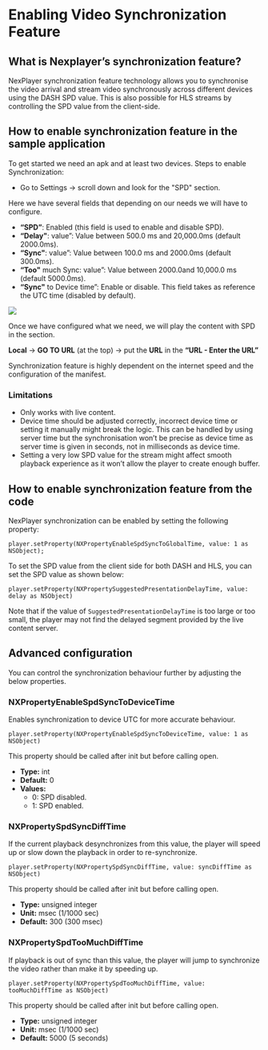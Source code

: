 # Enabling Video Synchronization Feature

## What is Nexplayer’s synchronization feature?

NexPlayer synchronization feature technology allows you to synchronise the video arrival and stream video synchronously across different devices using the DASH SPD value. This is also possible for HLS streams by controlling the SPD value from the client-side.

## How to enable synchronization feature in the sample application

To get started we need an apk and at least two devices. 
Steps to enable Synchronization:

- Go to Settings → scroll down and look for the "SPD" section.

Here we have several fields that depending on our needs we will have to configure.

- **“SPD”**: Enabled (this field is used to enable and disable SPD).
- **“Delay"**: value”: Value between 500.0 ms and 20,000.0ms (default 2000.0ms).
- **“Sync"**: value”: Value between 100.0 ms and 2000.0ms (default 300.0ms).
- **“Too"** much Sync: value”: Value between 2000.0and 10,000.0 ms (default 5000.0ms).
- **“Sync"** to Device time”: Enable or disable. This field takes as reference the UTC time (disabled by default).

![](asset/image1.JPG)

Once we have configured what we need, we will play the content with SPD in the section.

**Local** → **GO TO URL** (at the top) → put the **URL** in the **“URL - Enter the URL”**

Synchronization feature is highly dependent on the internet speed and the configuration of the manifest.

### Limitations

- Only works with live content.
- Device time should be adjusted correctly, incorrect device time or setting it manually might break the logic. This can be handled by using server time but the synchronisation won’t be precise as device time as server time is given in seconds, not in milliseconds as device time.
- Setting a very low SPD value for the stream might affect smooth playback experience as it won’t allow the player to create enough buffer.

## How to enable synchronization feature from the code

NexPlayer synchronization can be enabled by setting the following property:

`player.setProperty(NXPropertyEnableSpdSyncToGlobalTime, value: 1 as NSObject);`

To set the SPD value from the client side for both DASH and HLS, you can set the SPD value as shown below:

`player.setProperty(NXPropertySuggestedPresentationDelayTime, value: delay as NSObject)`

Note that if the value of `SuggestedPresentationDelayTime` is too large or too small, the player may not find the delayed segment provided by the live content server.
 
## Advanced configuration

You can control the synchronization behaviour further by adjusting the below properties.
 
### NXPropertyEnableSpdSyncToDeviceTime

Enables synchronization to device UTC for more accurate behaviour.

`player.setProperty(NXPropertyEnableSpdSyncToDeviceTime, value: 1 as NSObject)`

This property should be called after init but before calling open.

- **Type:** int
- **Default:** 0
- **Values:**
  - 0: SPD disabled.
  - 1: SPD enabled.

### NXPropertySpdSyncDiffTime

If the current playback desynchronizes from this value, the player will speed up or slow down the playback in order to re-synchronize.

`player.setProperty(NXPropertySpdSyncDiffTime, value: syncDiffTime as NSObject)`

This property should be called after init but before calling open.

- **Type:** unsigned integer
- **Unit:** msec (1/1000 sec)
- **Default:** 300 (300 msec)
 
### NXPropertySpdTooMuchDiffTime
If playback is out of sync than this value, the player will jump to synchronize the video rather than make it by speeding up.

`player.setProperty(NXPropertySpdTooMuchDiffTime, value: tooMuchDiffTime as NSObject)`

This property should be called after init but before calling open.

- **Type:** unsigned integer
- **Unit:** msec (1/1000 sec)
- **Default:** 5000 (5 seconds)
